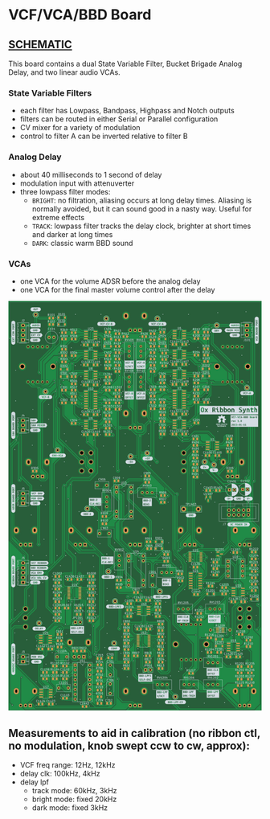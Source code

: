 # VCF/VCA/BBD Board

## [SCHEMATIC](https://github.com/JordanAceto/josh_Ox_ribbon_synth/blob/master/circuit_boards/VCF_VCA_BBD_board/docs/VCF_VCA_BBD_board-schematic.pdf)

This board contains a dual State Variable Filter, Bucket Brigade Analog Delay, and two linear audio VCAs.

### State Variable Filters
- each filter has Lowpass, Bandpass, Highpass and Notch outputs
- filters can be routed in either Serial or Parallel configuration
- CV mixer for a variety of modulation
- control to filter A can be inverted relative to filter B

### Analog Delay
- about 40 milliseconds to 1 second of delay
- modulation input with attenuverter
- three lowpass filter modes:
    - `BRIGHT`: no filtration, aliasing occurs at long delay times. Aliasing is normally avoided, but it can sound good in a nasty way. Useful for extreme effects
    - `TRACK`: lowpass filter tracks the delay clock, brighter at short times and darker at long times
    - `DARK`: classic warm BBD sound

### VCAs
- one VCA for the volume ADSR before the analog delay
- one VCA for the final master volume control after the delay

![pcb render](docs/2D/VCF_VCA_BBD_board-bottom.jpg "pcb render")

## Measurements to aid in calibration (no ribbon ctl, no modulation, knob swept ccw to cw, approx):
- VCF freq range: 12Hz, 12kHz
- delay clk: 100kHz, 4kHz
- delay lpf
    - track mode: 60kHz, 3kHz
    - bright mode: fixed 20kHz
    - dark mode: fixed 3kHz

